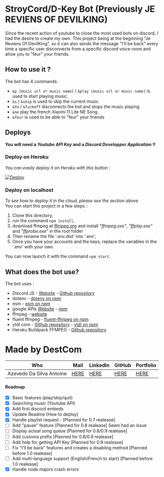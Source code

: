 # StroyCord/D-Key Bot (Previously JE REVIENS OF DEVILKING)

Since the recent action of youtube to close the most used bots on discord, I had the desire to create my own.
This project being at the beginning "Je Reviens Of DevilKing", so it can also sends the message "I'll be back" every time a specific user disconnects from a specific discord voice room and allow you to "feur" your friends.

## How to use it ?

The bot has 4 commands:

- ``&p [music url or music name]`` / ``&play [music url or music name]`` is used to start playing music.
- ``&s`` / ``&skip`` is used to skip the current music
- ``&fo`` / ``&fuckoff`` disconnects the bot and stops the music playing
- ``&ne`` play the french Xiaomi 11 Lite NE Song.  
- ``&feur`` is used to be able to "feur" your friends

## Deploys

**You will need a *Youtube API Key* and a *Discord Developper Application* !!**

### Deploy on Heroku

*You can easily deploy it on Heroku with this button :*

[![Deploy](https://www.herokucdn.com/deploy/button.svg)](https://heroku.com/deploy?template=https://github.com/DestroyCom/JE-REVIENS-OF-DEVILKING
)

### Deploy on localhost

*To see how to deploy it in the cloud, please see the section above*  
You can start this project in a few steps :

1. Clone this directory,
2. run the command ``npm install``,
3. download ffmpeg at [ffmpeg.org](https://www.ffmpeg.org/) and install *"ffmpeg.exe"*, *"ffplay.exe"* and *"ffprobe.exe"* in the root folder
4. Then rename the file '.env.dist' into '.env',
5. Once you have your accounts and the keys, replace the variables in the '.env' with your own.

You can now launch it with the command ``npm start``.

## What does the bot use?

The bot uses :

- Discord.JS - [Website](https://discord.js.org/#/) - [Github repository](https://github.com/discordjs/discord.js/)
- dotenv - [dotenv on npm](https://www.npmjs.com/package/dotenv)
- esm - [esm on npm](https://www.npmjs.com/package/esm)
- google APIs [Website](https://developers.google.com/) - [npm](https://www.npmjs.com/package/googleapis)
- ffmpeg - [website](https://www.ffmpeg.org/)
- fluent ffmpeg - [fluent-ffmpeg on npm](https://www.npmjs.com/package/fluent-ffmpeg)
- ytdl core - [Github repository](https://github.com/fent/node-ytdl-core) - [ytdl on npm](https://www.npmjs.com/package/ytdl-core)
- Heroku Buildpack FFMPEG - [Github repository](https://github.com/jonathanong/heroku-buildpack-ffmpeg-latest)

# Made by DestCom

|  Who                      | Mail | LinkedIn  | GitHub | Portfolio |
|--------------------------|------|---------- |-----------|-----------|
| Azevedo Da Silva Antoine |   [HERE](antoine.azevedo-da-silva@hetic.net)   |      [HERE](https://www.linkedin.com/in/antoine-ads/) |  [HERE](https://github.com/DestroyCom) |        [HERE](https://destroykeaum.alwaysdata.net/)   |

#### Roadmap

- [x] Basic features (play/skip/quit)
- [x] Searching music (Youtube API)
- [x] Add first discord embeds
- [x] Update Readme (How to deploy)
- [x] Handle playlist request - [Planned for 0.7 realease]
- [ ] Add "pause" feature [Planned for 0.8 realease] Seem had an issue
- [ ] Display actual song queue [Planned for 0.8/0.9 realease]
- [ ] Add customs prefix [Planned for 0.8/0.9 realease]
- [ ] Add help for getting API Key [Planned for 0.9 realease]
- [ ] Fix "I'll be back" features and creates a disabling method [Planned before 1.0 realease]
- [ ] Add multi-language support (English/French to start) [Planned before 1.0 realease]
- [x] Handle node majors crash errors
